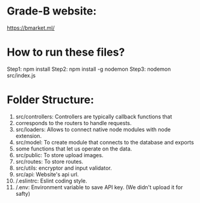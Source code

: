 # Grade-B website:
https://bmarket.ml/

# How to run these files?
Step1: npm install
Step2: npm install -g nodemon
Step3: nodemon src/index.js

# Folder Structure:

1. src/controllers: Controllers are typically callback functions that 
2. corresponds to the routers to handle requests.
3. src/loaders: Allows to connect native node modules with node extension.
4. src/model: To create module that connects to the database and exports 
5. some functions that let us operate on the data.
6. src/public: To store upload images.
7. src/routes: To store routes.
8. src/utils: encryptor and input validator.
9. src/api: Website's api url.
10. /.eslintrc: Eslint coding style.
11. /.env: Environment variable to save API key. (We didn't upload it for safty)